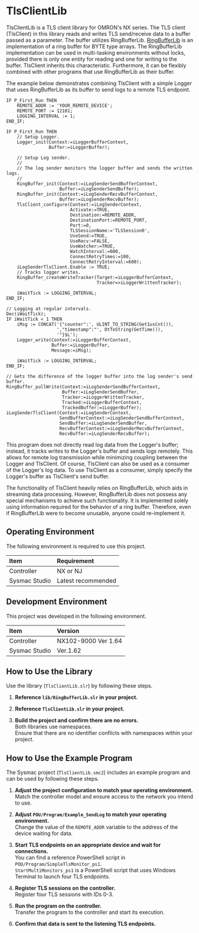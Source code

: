 # TlsClientLib
TlsClientLib is a TLS client library for OMRON's NX series.
The TLS client (TlsClient) in this library reads and writes TLS send/receive data to a buffer passed as a parameter.
The buffer utilizes RingBufferLib.
[RingBufferLib](https://github.com/kmu2030/RingBufferLib) is an implementation of a ring buffer for BYTE type arrays.
The RingBufferLib implementation can be used in multi-tasking environments without locks, provided there is only one entity for reading and one for writing to the buffer.
TlsClient inherits this characteristic.
Furthermore, it can be flexibly combined with other programs that use RingBufferLib as their buffer.

The example below demonstrates combining TlsClient with a simple Logger that uses RingBufferLib as its buffer to send logs to a remote TLS endpoint.

```iecst
IF P_First_Run THEN
    REMOTE_ADDR := 'YOUR_REMOTE_DEVICE';
    REMOTE_PORT := 12101;
    LOGGING_INTERVAL := 1;
END_IF;

IF P_First_Run THEN    
    // Setup Logger.
    Logger_init(Context:=iLoggerBufferContext,
                Buffer:=iLoggerBuffer);    

    // Setup Log sender.
    //
    // The log sender monitors the logger buffer and sends the written logs.
    //
    RingBuffer_init(Context:=iLogSenderSendBufferContext,
                    Buffer:=iLogSenderSendBuffer);
    RingBuffer_init(Context:=iLogSenderRecvBufferContext,
                    Buffer:=iLogSenderRecvBuffer);
    TlsClient_configure(Context:=iLogSenderContext,
                        Activate:=TRUE,
                        Destination:=REMOTE_ADDR,
                        DestinationPort:=REMOTE_PORT,
                        Port:=0,
                        TLSSessionName:='TLSSession0',
                        UseSend:=TRUE,
                        UseRecv:=FALSE,
                        UseWatcher:=TRUE,
                        WatchInterval:=600,
                        ConnectRetryTimes:=100,
                        ConnectRetryInterval:=600);
    iLogSenderTlsClient.Enable := TRUE;
    // Tracks logger writes.
    RingBuffer_createWriteTracker(Target:=iLoggerBufferContext,
                                  Tracker=>iLoggerWrittenTracker);

    iWaitTick := LOGGING_INTERVAL;
END_IF;

// Logging at regular intervals.
Dec(iWaitTick);
IF iWaitTick < 1 THEN
    iMsg := CONCAT('{"counter":', ULINT_TO_STRING(Get1usCnt()),
                   ',"timestamp":"', DtToString(GetTime()),
                   '"}$L');
    Logger_write(Context:=iLoggerBufferContext,
                 Buffer:=iLoggerBuffer,
                 Message:=iMsg);
    
    iWaitTick := LOGGING_INTERVAL;
END_IF;

// Gets the difference of the logger buffer into the log sender's send buffer.
RingBuffer_pullWrite(Context:=iLogSenderSendBufferContext,
                     Buffer:=iLogSenderSendBuffer,
                     Tracker:=iLoggerWrittenTracker,
                     Tracked:=iLoggerBufferContext,
                     TrackedBuffer:=iLoggerBuffer);
iLogSenderTlsClient(Context:=iLogSenderContext,
                    SendBufferContext:=iLogSenderSendBufferContext,
                    SendBuffer:=iLogSenderSendBuffer,
                    RecvBufferContext:=iLogSenderRecvBufferContext,
                    RecvBuffer:=iLogSenderRecvBuffer);
````

This program does not directly read log data from the Logger's buffer; instead, it tracks writes to the Logger's buffer and sends logs remotely.
This allows for remote log transmission while minimizing coupling between the Logger and TlsClient.
Of course, TlsClient can also be used as a consumer of the Logger's log data.
To use TlsClient as a consumer, simply specify the Logger's buffer as TlsClient's send buffer.

The functionality of TlsClient heavily relies on RingBufferLib, which aids in streaming data processing.
However, RingBufferLib does not possess any special mechanisms to achieve such functionality.
It is implemented solely using information required for the behavior of a ring buffer.
Therefore, even if RingBufferLib were to become unusable, anyone could re-implement it.

## Operating Environment
The following environment is required to use this project.

| Item           | Requirement |
| :------------- | :---------- |
| Controller     | NX or NJ    |
| Sysmac Studio  | Latest recommended |

## Development Environment
This project was developed in the following environment.

| Item               | Version                  |
| :----------------- | :----------------------- |
| Controller         | NX102-9000 Ver 1.64      |
| Sysmac Studio      | Ver.1.62                 |

## How to Use the Library
Use the library (`TlsClientLib.slr`) by following these steps.

1.  **Reference `lib/RingBufferLib.slr` in your project.**

2.  **Reference `TlsClientLib.slr` in your project.**

3.  **Build the project and confirm there are no errors.**   
    Both libraries use namespaces.   
    Ensure that there are no identifier conflicts with namespaces within your project.

## How to Use the Example Program
The Sysmac project (`TlsClientLib.smc2`) includes an example program and can be used by following these steps.

1.  **Adjust the project configuration to match your operating environment.**   
    Match the controller model and ensure access to the network you intend to use.
  
2.  **Adjust `POU/Program/Example_SendLog` to match your operating environment.**   
    Change the value of the `REMOTE_ADDR` variable to the address of the device waiting for data.

3.  **Start TLS endpoints on an appropriate device and wait for connections.**   
    You can find a reference PowerShell script in `POU/Program/SimpleTlsMonitor_ps1`.   
	`StartMultiMonitors_ps1` is a PowerShell script that uses Windows Terminal to launch four TLS endpoints.

4.  **Register TLS sessions on the controller.**   
    Register four TLS sessions with IDs 0-3.

5.  **Run the program on the controller.**   
    Transfer the program to the controller and start its execution.

6.  **Confirm that data is sent to the listening TLS endpoints.**

